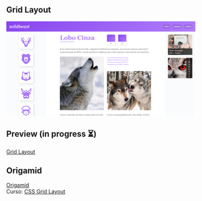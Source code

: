## Grid Layout
![screenshot Grid layout](design/screen.png)

## Preview (in progress :hourglass_flowing_sand:)
[Grid Layout]()

## Origamid  
[Origamid](https://www.origamid.com)  
Curso: [CSS Grid Layout](https://www.origamid.com/curso/css-grid-layout)
